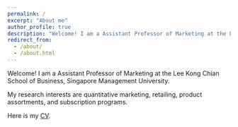 ```yaml
---
permalink: /
excerpt: "About me"
author_profile: true
description: "Welcome! I am a Assistant Professor of Marketing at the Lee Kong Chian School of Business, Singapore Management University"
redirect_from: 
  - /about/
  - /about.html
---
```



Welcome! I am a Assistant Professor of Marketing at the Lee Kong Chian School of Business, Singapore Management University. 

My research interests are quantitative marketing, retailing, product assortments, and subscription programs.

Here is my [CV](https://www.dropbox.com/s/vqfejp1je5o30tp/CV_QIYU_20211203.pdf?dl=0). 


